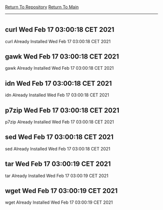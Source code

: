 [Return To Repository](https://github.com/bast69/piholeparser/)
[Return To Main](https://github.com/bast69/piholeparser/blob/master/RecentRunLogs/Mainlog.md)
____________________________________
# 
## curl Wed Feb 17 03:00:18 CET 2021
curl Already Installed Wed Feb 17 03:00:18 CET 2021
## gawk Wed Feb 17 03:00:18 CET 2021
gawk Already Installed Wed Feb 17 03:00:18 CET 2021
## idn Wed Feb 17 03:00:18 CET 2021
idn Already Installed Wed Feb 17 03:00:18 CET 2021
## p7zip Wed Feb 17 03:00:18 CET 2021
p7zip Already Installed Wed Feb 17 03:00:18 CET 2021
## sed Wed Feb 17 03:00:18 CET 2021
sed Already Installed Wed Feb 17 03:00:18 CET 2021
## tar Wed Feb 17 03:00:19 CET 2021
tar Already Installed Wed Feb 17 03:00:19 CET 2021
## wget Wed Feb 17 03:00:19 CET 2021
wget Already Installed Wed Feb 17 03:00:19 CET 2021
